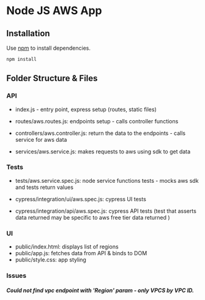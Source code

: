 # Node JS AWS App

## Installation

Use [npm](https://www.npmjs.com/) to install dependencies.

```bash
npm install
```

## Folder Structure & Files

### API

- index.js - entry point, express setup (routes, static files)

- routes/aws.routes.js: endpoints setup - calls controller functions

- controllers/aws.controller.js: return the data to the endpoints - calls service for aws data

- services/aws.service.js: makes requests to aws using sdk to get data

### Tests

- tests/aws.service.spec.js: node service functions tests - mocks aws sdk and tests return values

- cypress/integration/ui/aws.spec.js: cypress UI tests

- cypress/integration/api/aws.spec.js: cypress API tests (test that asserts data returned may be specific to aws free tier data returned )

### UI

- public/index.html: displays list of regions
- public/app.js: fetches data from API & binds to DOM
- public/style.css: app styling

### Issues

##### Could not find vpc endpoint with 'Region' param - only VPCS by VPC ID.
